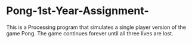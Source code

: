 # Pong-1st-Year-Assignment-
This is a Processing program that simulates a single player version of the game Pong. The game continues forever until all three lives are lost. 
